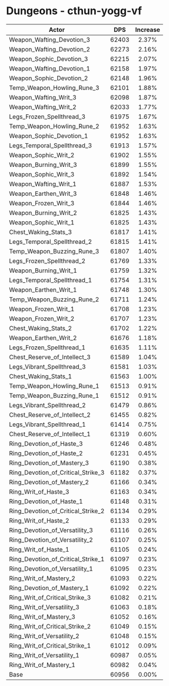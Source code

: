 # Dungeons - cthun-yogg-vf
| Actor | DPS | Increase |
|---|:---:|:---:|
|Weapon_Wafting_Devotion_3|62403|2.37%|
|Weapon_Wafting_Devotion_2|62273|2.16%|
|Weapon_Sophic_Devotion_3|62215|2.07%|
|Weapon_Wafting_Devotion_1|62158|1.97%|
|Weapon_Sophic_Devotion_2|62148|1.96%|
|Temp_Weapon_Howling_Rune_3|62101|1.88%|
|Weapon_Wafting_Writ_3|62098|1.87%|
|Weapon_Wafting_Writ_2|62033|1.77%|
|Legs_Frozen_Spellthread_3|61975|1.67%|
|Temp_Weapon_Howling_Rune_2|61952|1.63%|
|Weapon_Sophic_Devotion_1|61952|1.63%|
|Legs_Temporal_Spellthread_3|61913|1.57%|
|Weapon_Sophic_Writ_2|61902|1.55%|
|Weapon_Burning_Writ_3|61899|1.55%|
|Weapon_Sophic_Writ_3|61892|1.54%|
|Weapon_Wafting_Writ_1|61887|1.53%|
|Weapon_Earthen_Writ_3|61848|1.46%|
|Weapon_Frozen_Writ_3|61844|1.46%|
|Weapon_Burning_Writ_2|61825|1.43%|
|Weapon_Sophic_Writ_1|61825|1.43%|
|Chest_Waking_Stats_3|61817|1.41%|
|Legs_Temporal_Spellthread_2|61815|1.41%|
|Temp_Weapon_Buzzing_Rune_3|61807|1.40%|
|Legs_Frozen_Spellthread_2|61769|1.33%|
|Weapon_Burning_Writ_1|61759|1.32%|
|Legs_Temporal_Spellthread_1|61754|1.31%|
|Weapon_Earthen_Writ_1|61748|1.30%|
|Temp_Weapon_Buzzing_Rune_2|61711|1.24%|
|Weapon_Frozen_Writ_1|61708|1.23%|
|Weapon_Frozen_Writ_2|61707|1.23%|
|Chest_Waking_Stats_2|61702|1.22%|
|Weapon_Earthen_Writ_2|61676|1.18%|
|Legs_Frozen_Spellthread_1|61635|1.11%|
|Chest_Reserve_of_Intellect_3|61589|1.04%|
|Legs_Vibrant_Spellthread_3|61581|1.03%|
|Chest_Waking_Stats_1|61563|1.00%|
|Temp_Weapon_Howling_Rune_1|61513|0.91%|
|Temp_Weapon_Buzzing_Rune_1|61512|0.91%|
|Legs_Vibrant_Spellthread_2|61479|0.86%|
|Chest_Reserve_of_Intellect_2|61455|0.82%|
|Legs_Vibrant_Spellthread_1|61414|0.75%|
|Chest_Reserve_of_Intellect_1|61319|0.60%|
|Ring_Devotion_of_Haste_3|61246|0.48%|
|Ring_Devotion_of_Haste_2|61231|0.45%|
|Ring_Devotion_of_Mastery_3|61190|0.38%|
|Ring_Devotion_of_Critical_Strike_3|61182|0.37%|
|Ring_Devotion_of_Mastery_2|61166|0.34%|
|Ring_Writ_of_Haste_3|61163|0.34%|
|Ring_Devotion_of_Haste_1|61148|0.31%|
|Ring_Devotion_of_Critical_Strike_2|61134|0.29%|
|Ring_Writ_of_Haste_2|61133|0.29%|
|Ring_Devotion_of_Versatility_3|61116|0.26%|
|Ring_Devotion_of_Versatility_2|61107|0.25%|
|Ring_Writ_of_Haste_1|61105|0.24%|
|Ring_Devotion_of_Critical_Strike_1|61097|0.23%|
|Ring_Devotion_of_Versatility_1|61095|0.23%|
|Ring_Writ_of_Mastery_2|61093|0.22%|
|Ring_Devotion_of_Mastery_1|61092|0.22%|
|Ring_Writ_of_Critical_Strike_3|61082|0.21%|
|Ring_Writ_of_Versatility_3|61063|0.18%|
|Ring_Writ_of_Mastery_3|61052|0.16%|
|Ring_Writ_of_Critical_Strike_2|61049|0.15%|
|Ring_Writ_of_Versatility_2|61048|0.15%|
|Ring_Writ_of_Critical_Strike_1|61012|0.09%|
|Ring_Writ_of_Versatility_1|60987|0.05%|
|Ring_Writ_of_Mastery_1|60982|0.04%|
|Base|60956|0.00%|
